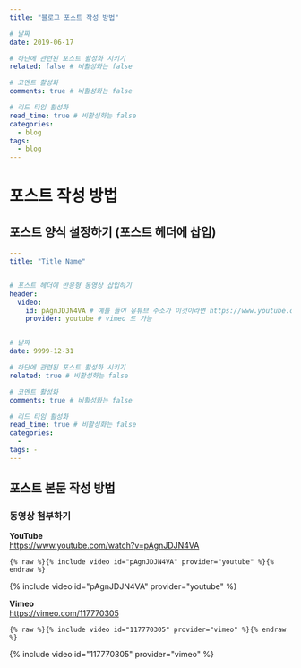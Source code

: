```yaml
---
title: "블로그 포스트 작성 방법"

# 날짜
date: 2019-06-17

# 하단에 관련된 포스트 활성화 시키기
related: false # 비활성화는 false

# 코멘트 활성화
comments: true # 비활성화는 false

# 리드 타임 활성화
read_time: true # 비활성화는 false
categories:
  - blog
tags:
  - blog
---
```


# 포스트 작성 방법

## 포스트 양식 설정하기 (포스트 헤더에 삽입)

```yaml
---
title: "Title Name"


# 포스트 헤더에 반응형 동영상 삽입하기
header:
  video:
    id: pAgnJDJN4VA # 예를 들어 유튜브 주소가 이것이라면 https://www.youtube.com/watch?v=pAgnJDJN4VA
    provider: youtube # vimeo 도 가능


# 날짜
date: 9999-12-31

# 하단에 관련된 포스트 활성화 시키기
related: true # 비활성화는 false

# 코멘트 활성화
comments: true # 비활성화는 false

# 리드 타임 활성화
read_time: true # 비활성화는 false
categories:
  -
tags: -
---
```

## 포스트 본문 작성 방법

### 동영상 첨부하기

**YouTube**  
<https://www.youtube.com/watch?v=pAgnJDJN4VA>

```liquid
{% raw %}{% include video id="pAgnJDJN4VA" provider="youtube" %}{% endraw %}
```

{% include video id="pAgnJDJN4VA" provider="youtube" %}

**Vimeo**  
<https://vimeo.com/117770305>

```liquid
{% raw %}{% include video id="117770305" provider="vimeo" %}{% endraw %}
```

{% include video id="117770305" provider="vimeo" %}
